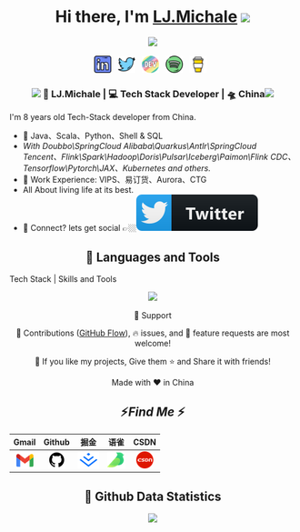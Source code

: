 
<div align="center">
   <h1>Hi there, I'm <a href="https://github.com/lj-michale">LJ.Michale</a> <img src="https://media.giphy.com/media/hvRJCLFzcasrR4ia7z/giphy.gif" width="25px"> </h1>
   <img src="https://pronoun.cyou/x/y?subject=LJ&object=Michale&height=20"> 
</div>

<p align='center'>
    <a href="https://www.linkedin.com/in/hemant-j-85518a195/"><img height="30" src="https://raw.githubusercontent.com/8bithemant/8bithemant/master/linkedin.png?raw=true"></a>&nbsp;&nbsp;
    <a href="https://twitter.com/8bithemant"><img height="30" src="https://raw.githubusercontent.com/8bithemant/8bithemant/master/twitter.png?raw=true"></a>&nbsp;&nbsp;
    <a href="https://dev.to/hemant"><img height="30" src="https://raw.githubusercontent.com/8bithemant/8bithemant/master/devto.png?raw=true"></a>&nbsp;&nbsp;
    <a href="https://www.facebook.com/trinnwin"><img height="30" src="https://raw.githubusercontent.com/8bithemant/8bithemant/master/spotify.png?raw=true"></a>&nbsp;&nbsp;
    <a href="https://www.coffee.com/hemant"><img height="30" src="https://raw.githubusercontent.com/8bithemant/8bithemant/master/coffee.jpg?raw=true"></a>&nbsp;&nbsp;
</p>

<div align="center">
  <h3><img src="https://media.giphy.com/media/WUlplcMpOCEmTGBtBW/giphy.gif" width="30"> 🙎 LJ.Michale | 💻 Tech Stack Developer | 🛸 China<img src="https://media.giphy.com/media/WUlplcMpOCEmTGBtBW/giphy.gif" width="30"></h3>
</div>

<!-- ### Introduce Myself ### -->
<p align="left">
   I'm 8 years old Tech-Stack developer from China.
</p>

- 🥀 Java、Scala、Python、Shell & SQL                   
- <i>With Doubbo\SpringCloud Alibaba\Quarkus\Antlr\SpringCloud Tencent、Flink\Spark\Hadoop\Doris\Pulsar\Iceberg\Paimon\Flink CDC、Tensorflow\Pytorch\JAX、Kubernetes and others.</i>
- 🔭 Work Experience: VIPS、易订货、Aurora、CTG
- All About living life at its best.
- 💬 Connect? lets get social 👉🏼[<img src="https://raw.githubusercontent.com/8bithemant/8bithemant/master/svg/social/twitter.svg" >](https://twitter.com/LuoJie577250)

<h2 align="center">🎀 Languages and Tools</h2>
<p align="left">
  Tech Stack | Skills and Tools
</p>
<p align="center">
  <a href="https://skillicons.dev">
    <img src="https://skillicons.dev/icons?i=spring,java,kotlin,scala,kafka,tensorflow,aws,redis,cpp,cs,py,flask,rabbitmq,go,prometheus,regex,html,css,js,nodejs,react,redux,ts,vue,linux,git,kubernetes,docker,rabbit" />
  </a>
</p>
<!-- ### - Blogs 🌱 -->
<!--
<p align="left">
  <a href="https://dev.to/hemant">
    <img src="https://raw.githubusercontent.com/8bithemant/8bithemant/master/svg/blogs/devto.svg"> 
  </a>
</p>
-->

<p align="center">🤝 Support<p>
<p align="center">🎀 Contributions (<a href="https://guides.github.com/introduction/flow" title="GitHub flow">GitHub Flow</a>), 🔥 issues, and 🥮 feature requests are most welcome!</p>
<p align="center">💙 If you like my projects, Give them ⭐ and Share it with friends!</p>

<p align="center">Made with ❤ in China</p>

<h2 align='center'>⚡️<i>Find Me </i>⚡️</h2>

| Gmail | Github | 掘金 | 语雀 | CSDN |
| :---: | :---: | :---: | :---: | :---: |
| [![](./assets/gmail.png)](realtimecompute.luojie@gmail.com) | [![](./assets/github.png)](https://github.com/lj-michale) | [![](./assets/juejin.png)]() | [![](./assets/yuque.png)]() | [![](./assets/csdn.png)]() |

<h2 align="center">💙 Github Data Statistics</h2>
<div align="center"> <img src="https://github-readme-activity-graph.vercel.app/graph?username=lj-michale&bg_color=fffff0&color=708090&line=24292e&point=24292e&area=true&hide_border=true"> </div>
